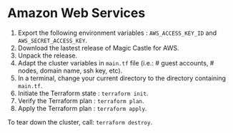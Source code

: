 # Amazon Web Services

1. Export the following environment variables : `AWS_ACCESS_KEY_ID` and `AWS_SECRET_ACCESS_KEY`.
2. Download the lastest release of Magic Castle for AWS.
3. Unpack the release.
4. Adapt the cluster variables in `main.tf` file (i.e.: # guest accounts, # nodes, domain name, ssh key, etc).
5. In a terminal, change your current directory to the directory containing `main.tf`.
6. Initiate the Terraform state : `terraform init`.
7. Verify the Terraform plan : `terraform plan`.
8. Apply the Terraform plan : `terraform apply`.

To tear down the cluster, call: `terraform destroy`.